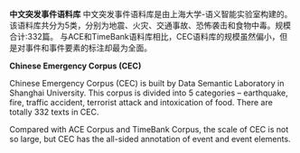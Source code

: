 <b>中文突发事件语料库</b>
中文突发事件语料库是由上海大学-语义智能实验室构建的。该语料库共分为5类，分别为地震、火灾、交通事故、恐怖袭击和食物中毒。规模合计:332篇。
与ACE和TimeBank语料库相比，CEC语料库的规模虽然偏小，但是对事件和事件要素的标注却最为全面。

<b>Chinese Emergency Corpus (CEC)</b>

Chinese Emergency Corpus (CEC) is built by Data Semantic Laboratory in Shanghai University. This corpus is divided into 5 categories – earthquake, fire, traffic accident, terrorist attack and intoxication of food. There are totally 332 texts in CEC.

Compared with ACE Corpus and TimeBank Corpus, the scale of CEC is not so large, but CEC has the all-sided annotation of event and event elements.
